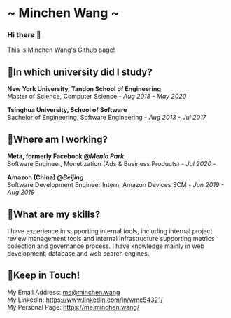 # ~ Minchen Wang ~

### Hi there 👋

This is Minchen Wang's Github page!

## 🧶In which university did I study?

**New York University, Tandon School of Engineering**   
Master of Science, Computer Science - _Aug 2018 - May 2020_  

**Tsinghua University, School of Software**  
Bachelor of Engineering, Software Engineering - _Aug 2013 - Jul 2017_  

## 🎨Where am I working?

**Meta, formerly Facebook @_Menlo Park_**  
Software Engineer, Monetization (Ads & Business Products) - _Jul 2020 -_  

**Amazon (China) @_Beijing_**  
Software Development Engineer Intern, Amazon Devices SCM - _Jun 2019 - Aug 2019_  

## 🎯What are my skills?
I have experience in supporting internal tools, including internal project review management tools and internal infrastructure supporting metrics collection and governance process. I have knowledge mainly in web development, database and web search engines.

## 👀Keep in Touch!

My Email Address: me@minchen.wang  
My LinkedIn: https://www.linkedin.com/in/wmc54321/  
My Personal Page: https://me.minchen.wang/  

<!--
我的中文博客: https://blog.minchen.wang/  
-->

<!--
**wmc54321/wmc54321** is a ✨ _special_ ✨ repository because its `README.md` (this file) appears on your GitHub profile.

Here are some ideas to get you started:

- 🔭 I’m currently working on ...
- 🌱 I’m currently learning ...
- 👯 I’m looking to collaborate on ...
- 🤔 I’m looking for help with ...
- 💬 Ask me about ...
- 📫 How to reach me: ...
- 😄 Pronouns: ...
- ⚡ Fun fact: ...
-->
